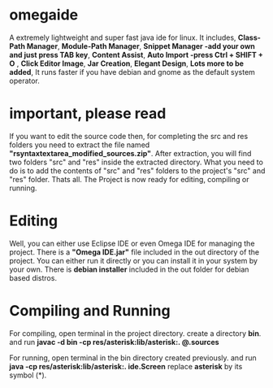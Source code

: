 # omegaide

A extremely lightweight and super fast java ide for linux.
It includes, 
**Class-Path Manager**, 
**Module-Path Manager**, 
**Snippet Manager -add your own and just press TAB key**, 
**Content Assist**, 
**Auto Import -press Ctrl + SHIFT + O** , 
**Click Editor Image**, 
**Jar Creation**, 
**Elegant Design**, 
**Lots more to be added**, 
It runs faster if you have debian and gnome as the default system operator.

# important, please read

If you want to edit the source code then, for completing the src and res folders you need to extract the file named
**"rsyntaxtextarea_modified_sources.zip"**. After extraction, you will find two folders "src" and "res" inside the extracted directory.
What you need to do is to add the contents of "src" and "res" folders to the project's "src" and "res" folder.
Thats all. The Project is now ready for editing, compiling or running.

# Editing

Well, you can either use Eclipse IDE or even Omega IDE for managing the project.
There is a **"Omega IDE.jar"** file included in the out directory of the project.
You can either run it directly or you can install it in your system by your own.
There is **debian installer** included in the out folder for debian based distros.

# Compiling and Running

For compiling, open terminal in the project directory.
create a directory **bin**.
and run 
**javac -d bin -cp res/asterisk:lib/asterisk:. @.sources**

For running, open terminal in the bin directory created previously.
and run 
**java -cp res/asterisk:lib/asterisk:. ide.Screen**
replace **asterisk** by its symbol (*).
